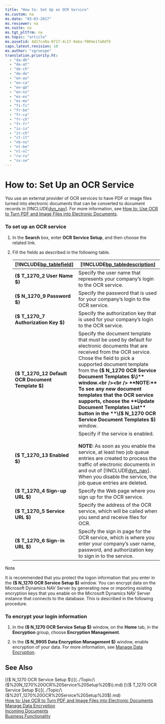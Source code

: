 ```yaml
---
title: "How to: Set Up an OCR Service"
ms.custom: na
ms.date: "03-03-2017"
ms.reviewer: na
ms.suite: na
ms.tgt_pltfrm: na
ms.topic: "article"
ms.assetid: 4d17ca9a-0717-4c17-9aba-f004e1fa0df9
caps.latest.revision: 10
ms.author: "sgroespe"
translation.priority.ht: 
  - "da-dk"
  - "de-at"
  - "de-ch"
  - "de-de"
  - "en-au"
  - "en-ca"
  - "en-gb"
  - "en-nz"
  - "es-es"
  - "es-mx"
  - "fi-fi"
  - "fr-be"
  - "fr-ca"
  - "fr-ch"
  - "fr-fr"
  - "is-is"
  - "it-ch"
  - "it-it"
  - "nb-no"
  - "nl-be"
  - "nl-nl"
  - "ru-ru"
  - "sv-se"
---
```

# How to: Set Up an OCR Service
You use an external provider of OCR services to have PDF or image files turned into electronic documents that can be converted to document records in [!INCLUDE[dyn_nav](../../ApplicationDesign/includes/dyn_nav_md.md)]. For more information, see [How to: Use OCR to Turn PDF and Image Files into Electronic Documents](../../BusinessFunctionality/DataExchange/how-to-use-ocr-to-turn-pdf-and-image-files-into-electronic-documents.md).  
  
### To set up an OCR service  
  
1.  In the **Search** box, enter **OCR Service Setup**, and then choose the related link.  
  
2.  Fill the fields as described in the following table.  
  
    |[!INCLUDE[bp_tablefield](../../ApplicationDesign/includes/bp_tablefield_md.md)]|[!INCLUDE[bp_tabledescription](../../ApplicationDesign/includes/bp_tabledescription_md.md)]|  
    |---------------------------------|---------------------------------------|  
    |**\($ T\_1270\_2 User Name $\)**|Specify the user name that represents your company’s login to the OCR service.|  
    |**\($ N\_1270\_9 Password $\)**|Specify the password that is used for your company’s login to the OCR service.|  
    |**\($ T\_1270\_7 Authorization Key $\)**|Specify the authorization key that is used for your company’s login to the OCR service.|  
    |**\($ T\_1270\_12 Default OCR Document Template $\)**|Specify the document template that must be used by default for electronic documents that are received from the OCR service. Chose the field to pick a supported document template from the **\($ N\_1270 OCR Service Document Templates $\)** window.<br /><br /> **NOTE:** To see any new document templates that the OCR service supports, choose the **Update Document Templates List** button in the **\($ N\_1270 OCR Service Document Templates $\)** window.|  
    |**\($ T\_1270\_13 Enabled $\)**|Specify if the service is enabled.<br /><br /> **NOTE:** As soon as you enable the service, at least two job queue entries are created to process the traffic of electronic documents in and out of [!INCLUDE[dyn_nav](../../ApplicationDesign/includes/dyn_nav_md.md)]. When you disable the service, the job queue entries are deleted.|  
    |**\($ T\_1270\_4 Sign\-up URL $\)**|Specify the Web page where you sign up for the OCR service.|  
    |**\($ T\_1270\_5 Service URL $\)**|Specify the address of the OCR service, which will be called when you send and receive files for OCR.|  
    |**\($ T\_1270\_6 Sign\-in URL $\)**|Specify the sign in page for the OCR service, which is where you enter your company’s user name, password, and authorization key to sign in to the service.|  
  
> [!NOTE]  
>  It is recommended that you protect the logon information that you enter in the **\($ N\_1270 OCR Service Setup $\)** window. You can encrypt data on the Microsoft Dynamics NAV Server by generating new or importing existing encryption keys that you enable on the Microsoft Dynamics NAV Server instance that connects to the database. This is described in the following procedure.  
  
### To encrypt your login information  
  
1.  In the **\($ N\_1270 OCR Service Setup $\)** window, on the **Home** tab, in the **Encryption** group, choose **Encryption Management**.  
  
2.  In the **\($ N\_9905 Data Encryption Management $\)** window, enable encryption of your data. For more information, see [Manage Data Encryption](../../SetupAndAdministration/manage-data-encryption.md).  
  
## See Also  
 [\($ N\_1270 OCR Service Setup $\)](../Topic/\($%20N_1270%20OCR%20Service%20Setup%20$\).md)   
 [\($ T\_1270 OCR Service Setup $\)](../Topic/\($%20T_1270%20OCR%20Service%20Setup%20$\).md)   
 [How to: Use OCR to Turn PDF and Image Files into Electronic Documents](../../BusinessFunctionality/DataExchange/how-to-use-ocr-to-turn-pdf-and-image-files-into-electronic-documents.md)   
 [Manage Data Encryption](../../SetupAndAdministration/manage-data-encryption.md)   
 [Incoming Documents](../../BusinessFunctionality/IncomingDocuments/incoming-documents.md)   
 [Business Functionality](../Topic/Business%20Functionality.md)